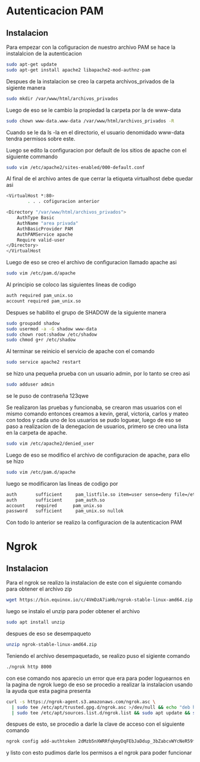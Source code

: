 # Autenticacion PAM

## Instalacion
Para empezar con la cofiguracion de nuestro archivo PAM se hace la instalalcion de la autenticacion

```bash
sudo apt-get update
sudo apt-get install apache2 libapache2-mod-authnz-pam
```
Despues de la instalacion se creo la carpeta archivos_privados de la sigiente manera
```bash
sudo mkdir /var/www/html/archivos_privados
```
Luego de eso se le cambio la propiedad la carpeta por la de www-data
```bash
sudo chown www-data.www-data /var/www/html/archivos_privados -R
```
Cuando se le da ls -la en el directorio, el usuario denomidado www-data tendra permisos sobre este.

Luego se edito la configuracion por default de los sitios de apache con el siguiente commando
```bash
sudo vim /etc/apache2/sites-enabled/000-default.conf
```
Al final de el archivo antes de que cerrar la etiqueta virtualhost debe quedar asi
```bash
<VirtualHost *:80>
        . . . cofiguracion anterior

<Directory "/var/www/html/archivos_privados">
	AuthType Basic
	AuthName "area privada"
	AuthBasicProvider PAM
	AuthPAMService apache
	Require valid-user
</Directory>
</VirtualHost
```
Luego de eso se creo el archivo de configuracion llamado apache asi
```bash
sudo vim /etc/pam.d/apache
```
Al principio se coloco las siguientes lineas de codigo
```bash
auth required pam_unix.so
account required pam_unix.so
```
Despues se habilito el grupo de SHADOW de la siguiente manera
```bash
sudo groupadd shadow
sudo usermod -a -G shadow www-data
sudo chown root:shadow /etc/shadow
sudo chmod g+r /etc/shadow
```
Al terminar se reinicio el servicio de apache con el comando
```bash
sudo service apache2 restart
```
se hizo una pequeña prueba con un usuario admin, por lo tanto se creo asi
```bash
sudo adduser admin
```
se le puso de contraseña 123qwe

Se realizaron las pruebas y funcionaba, se crearon mas usuarios con el mismo comando entonces creamos a kevin, geral, 
victoria, carlos y mateo con todos y cada uno de los usuarios se pudo loguear, luego de eso se paso a realizacion de
la denegacion de usuarios, primero se creo una lista en la carpeta de apache.
```bash
sudo vim /etc/apache2/denied_user
```
Luego de eso se modifico el archivo de configuracion de apache, para ello se hizo
```bash
sudo vim /etc/pam.d/apache
```
luego se modificaron las lineas de codigo por
```bash
auth       sufficient     pam_listfile.so item=user sense=deny file=/etc/apache2/denied_users
auth       sufficient     pam_auth.so
account    required      pam_unix.so
password   sufficient     pam_unix.so nullok
```
Con todo lo anterior se realizo la configuracion de la autenticacion PAM

# Ngrok

## Instalacion
Para el ngrok se realizo la instalacion de este con el siguiente comando para obtener el archivo zip
```bash
wget https://bin.equinox.io/c/4VmDzA7iaHb/ngrok-stable-linux-amd64.zip
```
luego se instalo el unzip para poder obtener el archivo
```bash
sudo apt install unzip
```
despues de eso se desempaqueto
```bash
unzip ngrok-stable-linux-amd64.zip
```
Teniendo el archivo desempaquetado, se realizo puso el sigiente comando
```bash
./ngrok http 8000
```
con ese comando nos aparecio un error que era para poder loguearnos en la pagina de ngrok
luego de eso se procedio a realizar la instalacion usando la ayuda que esta pagina presenta
```bash
curl -s https://ngrok-agent.s3.amazonaws.com/ngrok.asc \
  | sudo tee /etc/apt/trusted.gpg.d/ngrok.asc >/dev/null && echo "deb https://ngrok-agent.s3.amazonaws.com buster main" \
  | sudo tee /etc/apt/sources.list.d/ngrok.list && sudo apt update && sudo apt install ngrok
```
despues de esto, se procedio a darle la clave de acceso con el siguiente comando
```bash
ngrok config add-authtoken 2dMzb5nXWRRfqkmyDqFEbJaDdup_3bZabcvWYcNeR59fJQ7xR
```
y listo con esto pudimos darle los permisos a el ngrok para poder funcionar  
